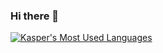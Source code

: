 ### Hi there 👋

<!--
**nilssen98/nilssen98** is a ✨ _special_ ✨ repository because its `README.md` (this file) appears on your GitHub profile.

Here are some ideas to get you started:

- 🔭 I’m currently working on ...
- 🌱 I’m currently learning ...
- 👯 I’m looking to collaborate on ...
- 🤔 I’m looking for help with ...
- 💬 Ask me about ...
- 📫 How to reach me: ...
- 😄 Pronouns: ...
- ⚡ Fun fact: ...
-->

<div style="width: 100%">
    <a href="https://github.com/nilssen98">
        <img alt="Kasper's Most Used Languages" src="https://github-readme-stats.vercel.app/api/top-langs/?username=nilssen98&show_icons=true&layout=compact&count_private=true" />
    </a>
</div>
